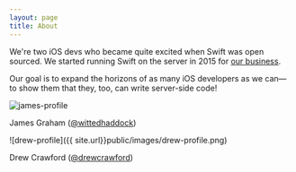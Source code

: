 ```yaml
---
layout: page
title: About
---
```



We're two iOS devs who became quite excited when Swift was open sourced. We started running Swift on the server in 2015 for [our business](http://caffei.net).

Our goal is to expand the horizons of as many iOS developers as we can—to show them that they, too, can write server-side code! 


![james-profile]({{site.url}}public/images/james-profile.jpg)

James Graham  ([@wittedhaddock](https://twitter.com/wittedhaddock))

![drew-profile]({{ site.url}}public/images/drew-profile.png)

Drew Crawford ([@drewcrawford](https://twitter.com/drewcrawford))



